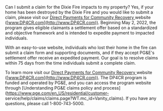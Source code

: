 Can I submit a claim for the Dixie Fire impacts to my property?
Yes, if your home has been destroyed by the Dixie Fire and you would like to
submit a claim, please visit our [Direct Payments for Community Recovery
](https://www.dp4cr.com/)website ([www.DP4CR.com](http://www.DP4CR.com)).
Beginning May 2, 2022, the program gives eligible claimants a settlement offer
based on a standardized and objective framework and is intended to expedite
payment to impacted individuals.

With an easy-to-use website, individuals who lost their home in the fire can
submit a claim form and supporting documents, and if they accept PG&E's
settlement offer receive an expedited payment. Our goal is to resolve claims
within 75 days from the time individuals submit a complete claim.

To learn more visit our [Direct Payments for Community Recovery
](https://www.dp4cr.com/)website ([www.DP4CR.com](http://www.DP4CR.com)). The
DP4CR program is funded and operated by PG&E, and you can access the program
website through [Understanding PG&E claims policy and
process](https://www.pge.com/en_US/residential/customer-
service/help/claims/claims.page?WT.mc_id=Vanity_claims). If you have any
questions, please call 1-800-743-5000.



